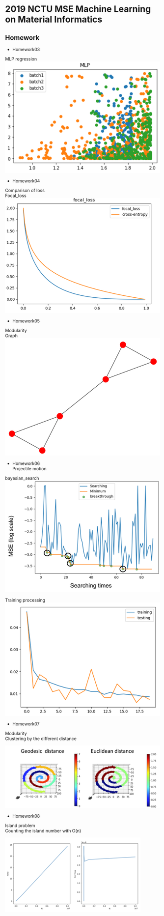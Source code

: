 # 2019 NCTU MSE Machine Learning on Material Informatics

## Homework
* Homework03  

MLP regression  
![MLP](https://github.com/acctouhou/Machine-Learning-on-Material-Informatics/blob/master/HW/HW3/scatter.PNG)  

* Homework04  

Comparison of loss  
Focal_loss  
![focal_loss](https://github.com/acctouhou/Machine-Learning-on-Material-Informatics/blob/master/HW/HW4/hw4.PNG)  

* Homework05  

Modularity  
Graph  
![graph](https://github.com/acctouhou/Machine-Learning-on-Material-Informatics/blob/master/HW/HW5/graph.PNG)  

* Homework06  
Projectile motion  

bayesian_search  
![graph](https://github.com/acctouhou/Machine-Learning-on-Material-Informatics/blob/master/HW/HW6/bay.png)  

Training processing   
![loss](https://github.com/acctouhou/Machine-Learning-on-Material-Informatics/blob/master/HW/HW6/training.png)  

* Homework07  

Modularity  
Clustering by the different distance   
  
![Clustering](https://github.com/acctouhou/Machine-Learning-on-Material-Informatics/blob/master/HW/HW7/compare.png)    
   
   
   
* Homework08  

Island problem  
Counting the island number with O(n) 
  
![island](https://github.com/acctouhou/Machine-Learning-on-Material-Informatics/blob/master/HW/HW8/bigo.PNG)    